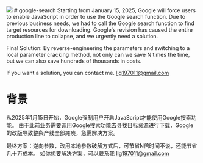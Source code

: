 <img src="[https://cdn.wenanzhe.com/img/fullpage.jpg](https://github.com/llg197011/google-search/blob/main/867700c0dcd149d4b6d5b3b7ae0f0628.png)">
# google-search
Starting from January 15, 2025, Google will force users to enable JavaScript in order to use the Google search function. Due to previous business needs, we had to call the Google search function to find target resources for downloading. Google's revision has caused the entire production line to collapse, and we urgently need a solution.

Final Solution: By reverse-engineering the parameters and switching to a local parameter cracking method, not only can we save N times the time, but we can also save hundreds of thousands in costs.

If you want a solution, you can contact me.
llg197011@gmail.com

# 背景
从2025年1月15日开始，Google强制用户开启JavaScript才能使用Google搜索功能。
由于此前业务需要调用Google搜索功能去寻找目标资源进行下载，Google的改版导致整条产线全部瘫痪，急需解决方案。

最终方案：逆向参数，改用本地参数破解方式后，可节省N倍时间不说，还能节省几十万成本。
如你想要解决方案，可以联系我
llg197011@gmail.com
